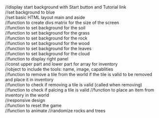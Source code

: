 //display start background with Start button and Tutorial link  
//set background to blue  
//set basic HTML layout main and aside  
//function to create divs matrix for the size of the screen  
//function to set background for the soil  
//function to set background for the grass  
//function to set background for the rock  
//function to set background for the wood  
//function to set background for the leaves  
//function to set background for the cloud  
//function to display right panel  
  //const upper part and lower part for array for inventory  
//object to include the tools: name, image, capablities  
//function to remove a tile from the world if the tile is valid to be removed and place it in inventory  
//function to check if removing a tile is valid (called when removing)
//function to check if palcing a tile is valid
//function to place an item from inventory in the world  
//responsive design  
//function to reset the game  
//function to animate
//randomize rocks and trees